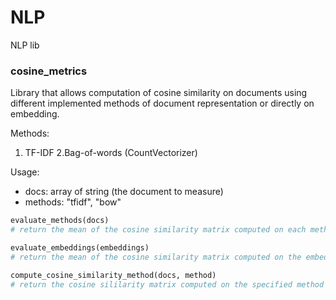 # NLP
NLP lib 


### cosine_metrics
Library that allows computation of cosine similarity on documents using different implemented methods of document representation or directly on embedding.

Methods:
1. TF-IDF 
2.Bag-of-words (CountVectorizer) 
    
Usage:
- docs: array of string (the document to measure)
- methods: "tfidf", "bow"
```python
evaluate_methods(docs)
# return the mean of the cosine similarity matrix computed on each methods
```

```python
evaluate_embeddings(embeddings)
# return the mean of the cosine similarity matrix computed on the embedding
```

```python
compute_cosine_similarity_method(docs, method)
# return the cosine sililarity matrix computed on the specified method of document representation
```
